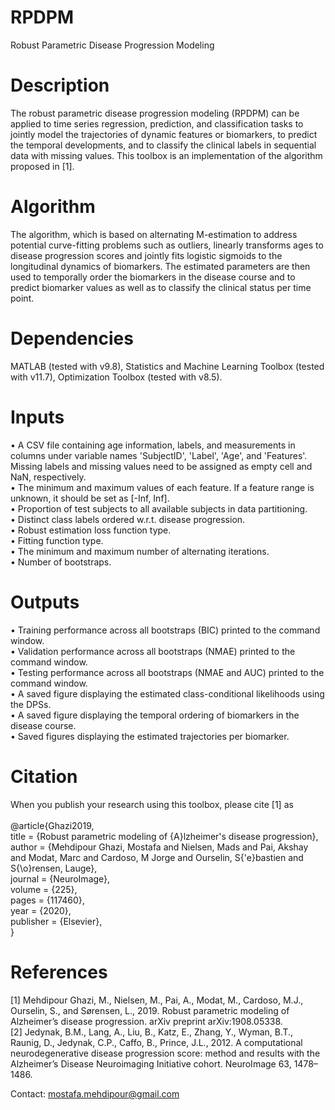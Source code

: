 # RPDPM
Robust Parametric Disease Progression Modeling
<br />

# Description
The robust parametric disease progression modeling (RPDPM) can be applied to time series regression, prediction, and classification tasks to jointly model the trajectories of dynamic features or biomarkers, to predict the temporal developments, and to classify the clinical labels in sequential data with missing values. This toolbox is an implementation of the algorithm proposed in [1].
<br />

# Algorithm
The algorithm, which is based on alternating M-estimation to address potential curve-fitting problems such as outliers, linearly transforms ages to disease progression scores and jointly fits logistic sigmoids to the longitudinal dynamics of biomarkers. The estimated parameters are then used to temporally order the biomarkers in the disease course and to predict biomarker values as well as to classify the clinical status per time point.
<br />

# Dependencies
MATLAB (tested with v9.8), Statistics and Machine Learning Toolbox (tested with v11.7), Optimization Toolbox (tested with v8.5).
<br />

# Inputs
•	A CSV file containing age information, labels, and measurements in columns under variable names 'SubjectID', 'Label', 'Age', and 'Features'. Missing labels and missing values need to be assigned as empty cell and NaN, respectively.
<br />
•	The minimum and maximum values of each feature. If a feature range is unknown, it should be set as [-Inf, Inf].
<br />
•	Proportion of test subjects to all available subjects in data partitioning.
<br />
•	Distinct class labels ordered w.r.t. disease progression.
<br />
•	Robust estimation loss function type.
<br />
•	Fitting function type.
<br />
•	The minimum and maximum number of alternating iterations.
<br />
•	Number of bootstraps.
<br />

# Outputs
•	Training performance across all bootstraps (BIC) printed to the command window.
<br />
•	Validation performance across all bootstraps (NMAE) printed to the command window.
<br />
•	Testing performance across all bootstraps (NMAE and AUC) printed to the command window.
<br />
•	A saved figure displaying the estimated class-conditional likelihoods using the DPSs.
<br />
•	A saved figure displaying the temporal ordering of biomarkers in the disease course.
<br />
•	Saved figures displaying the estimated trajectories per biomarker.
<br />

# Citation
When you publish your research using this toolbox, please cite [1] as
<br />
<br />
@article{Ghazi2019,
<br />
  title = {Robust parametric modeling of {A}lzheimer's disease progression},
  <br />
  author = {Mehdipour Ghazi, Mostafa and Nielsen, Mads and Pai, Akshay and Modat, Marc and Cardoso, M Jorge and Ourselin, S{\'e}bastien and S{\o}rensen, Lauge},
  <br />
  journal = {NeuroImage},
  <br />
  volume = {225},
  <br />
  pages = {117460},
  <br />
  year = {2020},
  <br />
  publisher = {Elsevier},
  <br />
}
<br />

# References
[1] Mehdipour Ghazi, M., Nielsen, M., Pai, A., Modat, M., Cardoso, M.J., Ourselin, S., and Sørensen, L., 2019. Robust parametric modeling of Alzheimer’s disease progression. arXiv preprint arXiv:1908.05338.
<br />
[2] Jedynak, B.M., Lang, A., Liu, B., Katz, E., Zhang, Y., Wyman, B.T., Raunig, D., Jedynak, C.P., Caffo, B., Prince, J.L., 2012. A computational neurodegenerative disease progression score: method and results with the Alzheimer’s Disease Neuroimaging Initiative cohort. NeuroImage 63, 1478–1486.
<br />

Contact: mostafa.mehdipour@gmail.com
<br />
